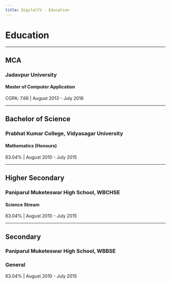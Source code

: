 ```yaml
---
title: DigitalCV - Education
---
```

# Education
<hr>

## MCA

<span><h3><b>Jadavpur University</b></h3></span>
<span><h4><b>Master of Computer Application</b></h4></span>
CGPA: 7.66 | August 2013 - July 2016
<hr>

## Bachelor of Science
<span><h3><b>Prabhat Kumar College, Vidyasagar University</b></h3></span>
<span><h4><b>Mathematics (Honours)</b></h4></span>
63.04% | August 2010 - July 2015
<hr>

## Higher Secondary
<span><h3><b>Paniparul Muketeswar High School, WBCHSE</b></h3></span>
<span><h4><b>Science Stream</b></h4></span>
63.04% | August 2010 - July 2015
<hr>

## Secondary
<span><h3><b>Paniparul Muketeswar High School, WBBSE</b></h3></span>
<span><h3><b>General</b></h3></span>
63.04% | August 2010 - July 2015
